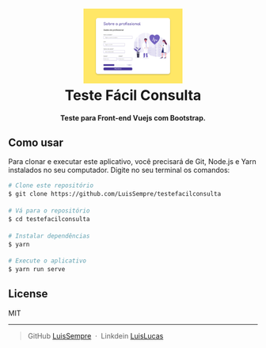
<h1 align="center">
  <br>
  <img src="project.png" alt="Teste" width="200">
  <br>
  Teste Fácil Consulta
  <br>
</h1>

<h4 align="center">Teste para Front-end Vuejs com Bootstrap.</h4>

## Como usar

Para clonar e executar este aplicativo, você precisará de Git, Node.js e Yarn instalados no seu computador. Digite no seu terminal os comandos:

```bash
# Clone este repositório
$ git clone https://github.com/LuisSempre/testefacilconsulta

# Vá para o repositório
$ cd testefacilconsulta

# Instalar dependências
$ yarn

# Execute o aplicativo
$ yarn run serve
```

## License

MIT

---

> GitHub [LuisSempre](https://github.com/LuisSempre) &nbsp;&middot;&nbsp;
> Linkdein [LuisLucas](https://www.linkedin.com/in/luis-lucas-a5b30737/)

